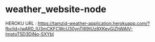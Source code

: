 # weather_website-node

HEROKU URL : https://tamzid-weather-application.herokuapp.com/?fbclid=IwAR0_IU3mCKFCWcU30ynTl69tUz8XKevGiZhWAlV-lmptoT5D3DiNq-SXYbI
